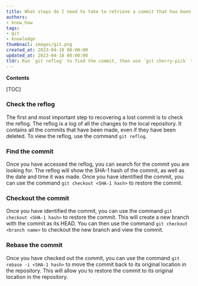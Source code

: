 ```yaml
---
title: What steps do I need to take to retrieve a commit that has been lost in git?
authors:
- know_how
tags:
- git
- knowledge
thumbnail: images/git.png
created_at: 2023-04-18 00:00:00
updated_at: 2023-04-18 00:00:00
tldr: Run `git reflog` to find the commit, then use `git cherry-pick` to recover it.
---
```


**Contents**

[TOC]

### Check the reflog

The first and most important step to recovering a lost commit is to check the reflog. The reflog is a log of all the changes to the local repository. It contains all the commits that have been made, even if they have been deleted. To view the reflog, use the command `git reflog`.

### Find the commit

Once you have accessed the reflog, you can search for the commit you are looking for. The reflog will show the SHA-1 hash of the commit, as well as the date and time it was made. Once you have identified the commit, you can use the command `git checkout <SHA-1 hash>` to restore the commit.

### Checkout the commit

Once you have identified the commit, you can use the command `git checkout <SHA-1 hash>` to restore the commit. This will create a new branch with the commit as its HEAD. You can then use the command `git checkout <branch name>` to checkout the new branch and view the commit.

### Rebase the commit

Once you have checked out the commit, you can use the command `git rebase -i <SHA-1 hash>` to move the commit back to its original location in the repository. This will allow you to restore the commit to its original location in the repository.
